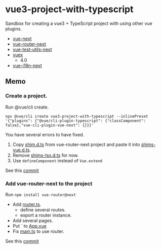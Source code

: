 # vue3-project-with-typescript
Sandbox for creating a vue3 + TypeScript project with using other vue plugins.

- [vue-next](https://github.com/vuejs/vue-next)
- [vue-router-next](https://github.com/vuejs/vue-router-next)
- [vue-test-utils-next](https://github.com/vuejs/vue-test-utils-next)
- [vuex](https://github.com/vuejs/vuex)
    - 4.0
- [vue-i18n-next](https://github.com/intlify/vue-i18n-next)

## Memo
### Create a project.

Run @vue/cli create.

```shell
npx @vue/cli create vue3-project-with-typescript --inlinePreset '{"plugins": {"@vue/cli-plugin-typescript": {"classComponent": false},"vue-cli-plugin-vue-next": {}}}'
```

You have several errors to have fixed.

1. Copy [shim.d.ts](https://github.com/vuejs/vue-router-next/blob/master/playground/shim.d.ts) from vue-router-next project and paste it into [shims-vue.d.ts](./src/shims-vue.d.ts).
2. Remove [shims-tsx.d.ts](./src/shims-tsx.d.ts) for now.
3. Use `defineComponent` instead of `Vue.extend`

See this [commit](https://github.com/bobstrange/vue-sandbox/commit/5b4934cb7937628bc7990fd2164d8441b2c355f3)

### Add vue-router-next to the project
Run `npm install vue-router@next`

- Add [router.ts](./src/router.ts).
    - define several routes.
    - export a router instance.
- Add several pages.
- Put `<router-view /> to [App.vue](./src/App.vue)
- Fix [main.ts](./src/main.ts) to use router.

See this [commit](https://github.com/bobstrange/vue-sandbox/commit/d92ecf53611943e49f353d670764442ccdd7c52a)
